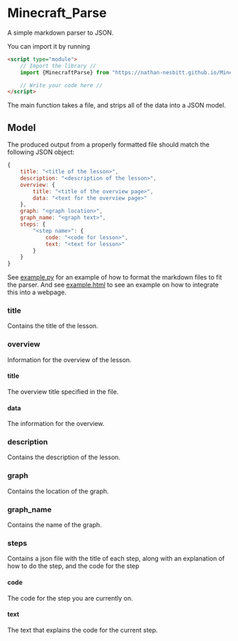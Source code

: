 # Minecraft_Parse
A simple markdown parser to JSON.

You can import it by running 

```html
<script type="module">
    // Import the library //
    import {MinecraftParse} from "https://nathan-nesbitt.github.io/Minecraft_Parse/minecraft_parse.js";

    // Write your code here //
</script>
```

The main function takes a file, and strips all of the data into a JSON model.
## Model

The produced output from a properly formatted file should match the following
JSON object:

```js
{
    title: "<title of the lesson>",
    description: "<description of the lesson>",
    overview: {
        title: "<title of the overview page>",
        data: "<text for the overview page>"
    },
    graph: "<graph location>",
    graph_name: "<graph text>",
    steps: {
        "<step name>": {
            code: "<code for lesson>",
            text: "<text for lesson>"
        }
    }
}
```

See [example.py](./example.py) for an example of how to format the markdown 
files to fit the parser. And see [example.html](./example.html) to see an 
example on how to integrate this into a webpage.

### title
Contains the title of the lesson. 

### overview
Information for the overview of the lesson.

#### title
The overview title specified in the file.

#### data
The information for the overview.

### description
Contains the description of the lesson.

### graph
Contains the location of the graph.

### graph_name
Contains the name of the graph.

### steps
Contains a json file with the title of each step, along with an explanation of how to do the step, and the code for the step

#### code
The code for the step you are currently on.

#### text
The text that explains the code for the current step.